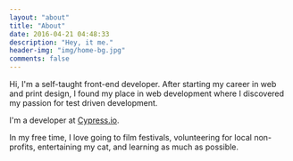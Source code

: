 ```yaml
---
layout: "about"
title: "About"
date: 2016-04-21 04:48:33
description: "Hey, it me."
header-img: "img/home-bg.jpg"
comments: false
---
```


Hi, I'm a self-taught front-end developer. After starting my career in web and print design, I found my place in web development where I discovered my passion for test driven development.

I'm a developer at [Cypress.io](https://www.cypress.io).

In my free time, I love going to film festivals, volunteering for local non-profits, entertaining my cat, and learning as much as possible.
